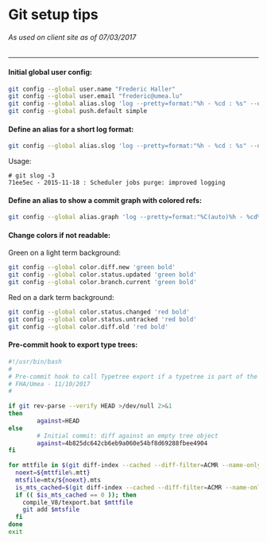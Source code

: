 Git setup tips
==============
###### As used on client site as of 07/03/2017
---

#### Initial global user config:
```bash
git config --global user.name "Frederic Haller"
git config --global user.email "frederic@umea.lu"
git config --global alias.slog 'log --pretty=format:"%h - %cd : %s" --date=short'
git config --global push.default simple
```
#### Define an alias for a short log format:
```bash
git config --global alias.slog 'log --pretty=format:"%h - %cd : %s" --date=short'
```
Usage:
```
# git slog -3
71ee5ec - 2015-11-18 : Scheduler jobs purge: improved logging
```
#### Define an alias to show a commit graph with colored refs:
```bash
git config --global alias.graph 'log --pretty=format:"%C(auto)%h - %cd%d : %s" --date=short --graph'
```
#### Change colors if not readable:
Green on a light term background:
```bash
git config --global color.diff.new 'green bold'
git config --global color.status.updated 'green bold'
git config --global color.branch.current 'green bold'
```
Red on a dark term background:
```bash
git config --global color.status.changed 'red bold'
git config --global color.status.untracked 'red bold'
git config --global color.diff.old 'red bold'
```
#### Pre-commit hook to export type trees:
```bash
#!/usr/bin/bash
#
# Pre-commit hook to call Typetree export if a typetree is part of the commit.
# FHA/Umea - 11/10/2017
#
　
if git rev-parse --verify HEAD >/dev/null 2>&1
then
        against=HEAD
else
        # Initial commit: diff against an empty tree object
        against=4b825dc642cb6eb9a060e54bf8d69288fbee4904
fi
　
for mttfile in $(git diff-index --cached --diff-filter=ACMR --name-only $against | grep "\.mtt$"); do
  noext=${mttfile%.mtt}
  mtsfile=mtx/${noext}.mts
  is_mts_cached=$(git diff-index --cached --diff-filter=ACMR --name-only $against | grep -c ${mtsfile})
  if (( $is_mts_cached == 0 )); then
    compile_V8/texport.bat $mttfile
    git add $mtsfile
  fi
done
exit
```
